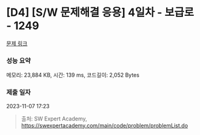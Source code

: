 # [D4] [S/W 문제해결 응용] 4일차 - 보급로 - 1249 

[문제 링크](https://swexpertacademy.com/main/code/problem/problemDetail.do?contestProbId=AV15QRX6APsCFAYD) 

### 성능 요약

메모리: 23,884 KB, 시간: 139 ms, 코드길이: 2,052 Bytes

### 제출 일자

2023-11-07 17:23



> 출처: SW Expert Academy, https://swexpertacademy.com/main/code/problem/problemList.do